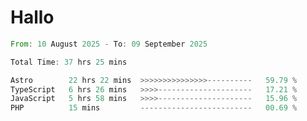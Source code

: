 # Hallo
<!--START_SECTION:waka-->

```rust
From: 10 August 2025 - To: 09 September 2025

Total Time: 37 hrs 25 mins

Astro        22 hrs 22 mins  >>>>>>>>>>>>>>>----------   59.79 %
TypeScript   6 hrs 26 mins   >>>>---------------------   17.21 %
JavaScript   5 hrs 58 mins   >>>>---------------------   15.96 %
PHP          15 mins         -------------------------   00.69 %
```

<!--END_SECTION:waka-->
